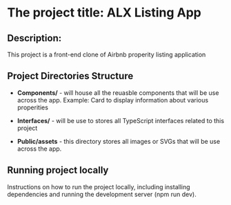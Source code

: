 # The project title: **ALX Listing App**

## Description:
This project is a front-end clone of Airbnb properity listing application

## Project Directories Structure
* **Components/** - will house all the reuasble components that will be use across the app. Example: Card to display information about various properities
 
* **Interfaces/** - will be use to stores all TypeScript interfaces related to this project

* **Public/assets** - this directory stores all images or SVGs that will be use across the app.

## Running project locally
Instructions on how to run the project locally, including installing dependencies and running the development server (npm run dev).

